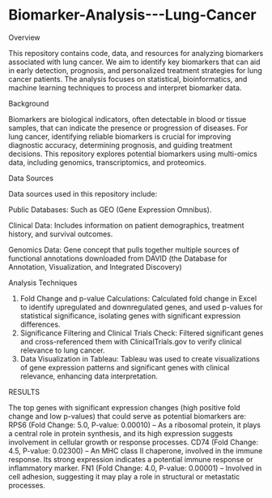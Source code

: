 # Biomarker-Analysis---Lung-Cancer
Overview

This repository contains code, data, and resources for analyzing biomarkers associated with lung cancer. We aim to identify key biomarkers that can aid in early detection, prognosis, and personalized treatment strategies for lung cancer patients. The analysis focuses on statistical, bioinformatics, and machine learning techniques to process and interpret biomarker data.

Background

Biomarkers are biological indicators, often detectable in blood or tissue samples, that can indicate the presence or progression of diseases. For lung cancer, identifying reliable biomarkers is crucial for improving diagnostic accuracy, determining prognosis, and guiding treatment decisions. This repository explores potential biomarkers using multi-omics data, including genomics, transcriptomics, and proteomics.

Data Sources

Data sources used in this repository include:

Public Databases: Such as GEO (Gene Expression Omnibus).

Clinical Data: Includes information on patient demographics, treatment history, and survival outcomes.

Genomics Data: Gene concept that pulls together multiple sources of functional annotations downloaded from DAVID (the Database for Annotation, Visualization, and Integrated Discovery)


Analysis Techniques

1. Fold Change and p-value Calculations: Calculated fold change in Excel to identify upregulated and downregulated genes, and used p-values for statistical significance, isolating genes with significant expression differences.
2. Significance Filtering and Clinical Trials Check: Filtered significant genes and cross-referenced them with ClinicalTrials.gov to verify clinical relevance to lung cancer.
3. Data Visualization in Tableau: Tableau was used to create visualizations of gene expression patterns and significant genes with clinical relevance, enhancing data interpretation.

RESULTS

The top genes with significant expression changes (high positive fold change and low p-values) that could serve as potential biomarkers are:
RPS6 (Fold Change: 5.0, P-value: 0.00010) – As a ribosomal protein, it plays a central role in protein synthesis, and its high expression suggests involvement in cellular growth or response processes.
CD74 (Fold Change: 4.5, P-value: 0.02300) – An MHC class II chaperone, involved in the immune response. Its strong expression indicates a potential immune response or inflammatory marker.
FN1 (Fold Change: 4.0, P-value: 0.00001) – Involved in cell adhesion, suggesting it may play a role in structural or metastatic processes.







